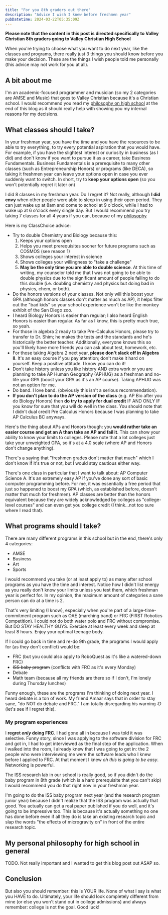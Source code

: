 ```yaml
---
title: "For you 8th graders out there"
description: "Advice I wish I knew before freshmen year"
pubDatetime: 2024-03-22T05:35:09Z
---
```


**Please note that the content in this post is directed specifically to Valley Christian 8th graders going to Valley Christian High School**

When you're trying to choose what you want to do next year, like the classes and programs, there really just 3 things you should know before you make your decision. These are the things I wish people told me personally (this advice may not work for you at all).

## A bit about me

I'm an academic-focused programmer and musician (so my 2 categories are AMSE and Music) that goes to Valley Christian because it's a Christian school. I would recommend you read my [philosophy on high school](#my-personal-philosophy-for-high-school-in-general) at the end of this blog as it should really help with showing you my internal reasons for my decisions.

## What classes should I take?

In your freshman year, you have the time and you have the resources to be able to try everything, to try every potential aspiration that you would have. For example, if you have the slightest interest or curiosity in business (as I did) and don't know if you want to pursue it as a career, take Business Fundamentals. Business Fundamentals is a prerequisite to many other classes (such as Entrepreneurship Honors) or programs (like DECA), so taking it freshmen year can leave your options open in case you ever suddenly want to switch. In short, try to **keep your options open** (so you won't potentially regret it later on)

I did 8 classes in my freshman year. Do I regret it? Not really, although **I did envy** when other people were able to sleep in using their open period. They can just wake up at 8am and come to school at 9 o'clock, while I had to wake up at 6 o'clock every single day. But I would recommend you try taking 7 classes for all 4 years if you can, because of my [philosophy](#my-personal-philosophy-for-high-school-in-general)

Here is my ClassChoice advice:

- Try to double Chemistry and Biology because this:
    1. Keeps your options open
    2. Helps you meet prerequisites sooner for future programs such as COSMOS (see reason 1)
    3. Shows colleges your interest in science
    4. Shows colleges your willingness to "take a challenge"
    5. **May be the only time you are able to double science**. At this time of writing, my counselor told me that I was not going to be able to double physics due to the significant amount of people failing to do this double (i.e. doubling chemistry and physics but doing bad in physics, chem, or both).
- Do the honors versions of your classes. Not only will this boost your GPA (although honors classes don't matter as much as AP), it helps filter out the "bad kids" so your school experience won't be like the monkey exhibit of the San Diego zoo.
- I heard Biology Honors is easier than regular; I also heard English Honors is easier than regular. As far as I know, this is pretty much true, so yeah.
- For those in algebra 2 ready to take Pre-Calculus Honors, please try to transfer to Dr. Shim; he makes the tests and the standards and he's historically the better teacher. Additionally, everyone knows this so you'll likely have more friends you can ask about test, homework, etc.
- For those taking Algebra 2 next year, **please don't slack off in Algebra II**. It's an easy course if you pay attention; don't make it hard on yourself. Keep a positive attitude. I know you can do it!
- Don't take history unless you like history AND extra work or you are planning to take AP Human Geography (APHUG) as a freshman and no-life your GPA (boost your GPA as it's an AP course). Taking APHUG was not an option for me.
- Do band. I love band. (obviously this isn't a serious recommendation).
- **If you don't plan to do the AP version of the class** (e.g. AP Bio after you do Biology Honors) then **do try to apply for dual credit** IF AND ONLY IF you know for sure that you will do well in the class. You should note that I didn't dual credit Pre Calculus Honors because I was planning to take AP Calculus BC anyways.

Here's the thing about APs and Honors though: you **would rather take an easier course and get an A than take an AP and fail it**. This can show your  ability to know your limits to colleges. Please note that a lot colleges just take your unweighted GPA, so it's at a 4.0 scale (where AP and Honors don't change anything).

There's a saying that "freshmen grades don't matter that much" which I don't know if it's true or not, but I would stay cautious either way.

There's one class in particular that I want to talk about: AP Computer Science A. It's an extremely easy AP if you've done any sort of basic computer programming before. For me, it was essentially a free period that just so happened to boost my GPA (which, as established before, doesn't matter that much for freshmen). AP classes are better than the honors equivalent because they are widely acknowledged by colleges as "college-level courses" and can even get you college credit (I think...not too sure where I read that).

## What programs should I take?

There are many different programs in this school but in the end, there's only 4 categories:

- AMSE
- Business
- Art
- Sports

I would recommend you take (or at least apply to) as many after school programs as you have the time and interest. Notice how I didn't list energy as you really don't know your limits unless you test them, which freshman year is perfect for. In my opinion, the maximum amount of categories a sane person can do at a time is 2.

That's very limiting (I know), especially when you're part of a large-time-commitment program such as OAE (marching band) or FRC (FIRST Robotics Competition). I could not do both water polo and FRC without compromise. But DO STAY HEALTHY GUYS. Exercise at least every week and sleep at least 8 hours. Enjoy your optimal teenage body.

If I could go back in time and re-do 9th grade, the programs I would apply for (as they don't conflict) would be:

- FRC (but you could also apply to RoboQuest as it's like a watered-down FRC)
- ~~ISS baby program~~ (conflicts with FRC as it's every Monday)
- Debate
- Math team (because all my friends are there so if I don't, I'm lonely during Thursday lunches)

Funny enough, these are the programs I'm thinking of doing next year. I heard debate is a ton of work. My friend Amaar says that in order to stay sane, "do NOT do debate and FRC." I am totally disregarding his warning :D (let's see if I regret this).

### My program experiences

I **regret _only_ doing FRC**. I had gone all in because I was told it was selective. Funny story, since I was applying to the software division for FRC and got in, I had to get interviewed as the final step of the application. When I walked into the room, I already knew that I was going to get in: the 2 people who were interviewing me were the software leads who I knew before I applied to FRC. At that moment I knew _oh this is going to be easy_. Networking is powerful.

The ISS research lab in our school is really good, so if you didn't do the baby program in 8th grade (which is a hard prerequisite that you can't skip) I would recommend you do that right now in your freshman year.

I'm going to do the ISS baby program next year (and the research program junior year) because I didn't realize that the ISS program was actually that good. You actually can get a real paper published if you do well, and it's going to be impressive too. This is because it's actually something no one has done before even if all they do is take an existing research topic and slap the words "the effects of microgravity on" in front of the entire research topic.

## My personal philosophy for high school in general

TODO. Not really important and I wanted to get this blog post out ASAP so.

## Conclusion

But also you should remember: this is YOUR life. None of what I say is what you HAVE to do. Ultimately, your life should look completely different from mine (or else you won't stand out in college admissions) and always remember: college is not the goal. Good luck!

